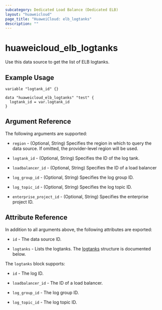 ```yaml
---
subcategory: Dedicated Load Balance (Dedicated ELB)
layout: "huaweicloud"
page_title: "HuaweiCloud: elb_logtanks"
description: ""
---
```


# huaweicloud_elb_logtanks

Use this data source to get the list of ELB logtanks.

## Example Usage

```hcl
variable "logtank_id" {}

data "huaweicloud_elb_logtanks" "test" {
  logtank_id = var.logtank_id
}
```

## Argument Reference

The following arguments are supported:

* `region` - (Optional, String) Specifies the region in which to query the data source. If omitted, the provider-level
  region will be used.

* `logtank_id` - (Optional, String) Specifies the ID of the log tank.

* `loadbalancer_id` - (Optional, String) Specifies the ID of a load balancer

* `log_group_id` - (Optional, String) Specifies the log group ID.

* `log_topic_id` - (Optional, String) Specifies the log topic ID.

* `enterprise_project_id` - (Optional, String) Specifies the enterprise project ID.

## Attribute Reference

In addition to all arguments above, the following attributes are exported:

* `id` - The data source ID.

* `logtanks` - Lists the logtanks.
  The [logtanks](#Elb_logtanks) structure is documented below.

<a name="Elb_logtanks"></a>
The `logtanks` block supports:

* `id` - The log ID.

* `loadbalancer_id` - The ID of a load balancer.

* `log_group_id` - The log group ID.

* `log_topic_id` - The log topic ID.

